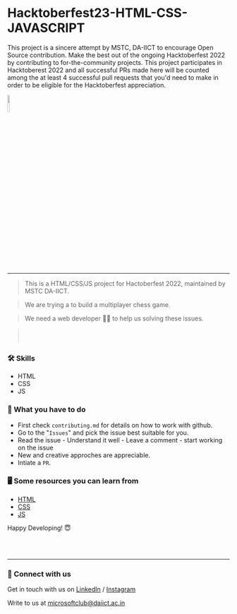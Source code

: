 # Hacktoberfest23-HTML-CSS-JAVASCRIPT

This project is a sincere attempt by MSTC, DA-IICT to encourage Open Source contribution. Make the best out of the ongoing Hacktoberfest 2022 by contributing to for-the-community projects. This project participates in Hacktoberest 2022 and all successful PRs made here will be counted among the at least 4 successful pull requests that you'd need to make in order to be eligible for the Hacktoberfest appreciation.


<img src="https://res.cloudinary.com/dbvyvfe61/image/upload/v1619799241/Cicada%203301:%20Reinvented/MSTC_ffmo9v.png" width="10%">

---

>This is a HTML/CSS/JS project for Hactoberfest 2022, maintained by MSTC DA-IICT.

>We are trying a to build a multiplayer chess game.

>We need a web developer :technologist: to help us solving these issues.

><br><br>
### :hammer_and_wrench: Skills
* HTML
* CSS
* JS

### :dart: What you have to do
* First check `contributing.md` for details on how to work with github.
* Go to the "`Issues`" and pick the issue best suitable for you. 
* Read the issue - Understand it well - Leave a comment - start working on the issue
* New and creative approches are appreciable.
* Intiate a `PR`.

### :desktop_computer: Some resources you can learn from
  * [HTML](https://www.w3schools.com/html/default.asp)
  * [CSS](https://www.w3schools.com/css/default.asp)
  * [JS](https://www.w3schools.com/js/)

Happy Developing! :innocent:

<br><br>

---
  
### 🔗 Connect with us
Get in touch with us on [LinkedIn](https://www.linkedin.com/in/microsoft-student-technical-club-daiict/) / [Instagram](https://www.instagram.com/mstc.daiict/)

Write to us at microsoftclub@daiict.ac.in
